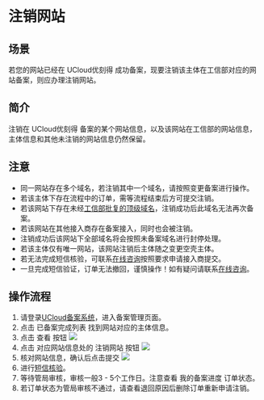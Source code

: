 

# 注销网站

## 场景

若您的网站已经在 UCloud优刻得 成功备案，现要注销该主体在工信部对应的网站备案，则应办理注销网站。

## 简介

注销在 UCloud优刻得 备案的某个网站信息，以及该网站在工信部的网站信息，主体信息和其他未注销的网站信息仍然保留。

## 注意

- 同一网站存在多个域名，若注销其中一个域名，请按照变更备案进行操作。 
- 若该主体下存在流程中的订单，需等流程结束后方可提交注销。
- 若该网站下存在未经[工信部批复的顶级域名](http://域名.信息/)，注销成功后此域名无法再次备案。 
- 若该网站在其他接入商存在备案接入，同时也会被注销。
- 注销成功后该网站下全部域名将会按照未备案域名进行封停处理。
- 若该主体仅有唯一网站，该网站注销后主体随之变更空壳主体。
- 若无法完成短信核验，可联系[在线咨询](https://spt.ucloud.cn/30002)按照要求申请接入商提交。
- 一旦完成短信验证，订单无法撤回，谨慎操作！如有疑问请联系[在线咨询](https://spt.ucloud.cn/30002)。 

## 操作流程

1. 请登录[UCloud备案系统](https://console.ucloud.cn/icp/)，进入备案管理页面。  
2. 点击 已备案完成列表 找到网站对应的主体信息。 
3. 点击 查看 按钮 
   ![](/images/guidance/注销网站1.png)
4. 点击 对应网站信息处的 注销网站 按钮 
   ![](/images/guidance/注销网站2.png)
5. 核对网站信息，确认后点击提交
   ![](/images/guidance/注销网站3.png)
6. 进行[短信核验](https://docs.ucloud.cn/beian1/guidance/guidance2)。
7. 等待管局审核，审核一般3 - 5个工作日。注意查看 我的备案进度 订单状态。  
8. 若订单状态为管局审核不通过，请查看退回原因后删除订单重新申请注销。